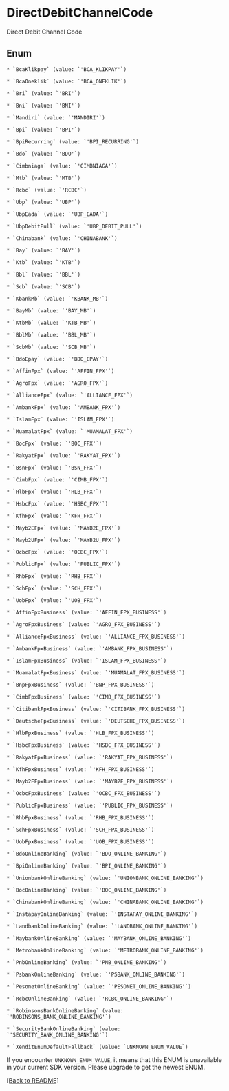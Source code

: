 # DirectDebitChannelCode

Direct Debit Channel Code


## Enum


    * `BcaKlikpay` (value: `'BCA_KLIKPAY'`)

    * `BcaOneklik` (value: `'BCA_ONEKLIK'`)

    * `Bri` (value: `'BRI'`)

    * `Bni` (value: `'BNI'`)

    * `Mandiri` (value: `'MANDIRI'`)

    * `Bpi` (value: `'BPI'`)

    * `BpiRecurring` (value: `'BPI_RECURRING'`)

    * `Bdo` (value: `'BDO'`)

    * `Cimbniaga` (value: `'CIMBNIAGA'`)

    * `Mtb` (value: `'MTB'`)

    * `Rcbc` (value: `'RCBC'`)

    * `Ubp` (value: `'UBP'`)

    * `UbpEada` (value: `'UBP_EADA'`)

    * `UbpDebitPull` (value: `'UBP_DEBIT_PULL'`)

    * `Chinabank` (value: `'CHINABANK'`)

    * `Bay` (value: `'BAY'`)

    * `Ktb` (value: `'KTB'`)

    * `Bbl` (value: `'BBL'`)

    * `Scb` (value: `'SCB'`)

    * `KbankMb` (value: `'KBANK_MB'`)

    * `BayMb` (value: `'BAY_MB'`)

    * `KtbMb` (value: `'KTB_MB'`)

    * `BblMb` (value: `'BBL_MB'`)

    * `ScbMb` (value: `'SCB_MB'`)

    * `BdoEpay` (value: `'BDO_EPAY'`)

    * `AffinFpx` (value: `'AFFIN_FPX'`)

    * `AgroFpx` (value: `'AGRO_FPX'`)

    * `AllianceFpx` (value: `'ALLIANCE_FPX'`)

    * `AmbankFpx` (value: `'AMBANK_FPX'`)

    * `IslamFpx` (value: `'ISLAM_FPX'`)

    * `MuamalatFpx` (value: `'MUAMALAT_FPX'`)

    * `BocFpx` (value: `'BOC_FPX'`)

    * `RakyatFpx` (value: `'RAKYAT_FPX'`)

    * `BsnFpx` (value: `'BSN_FPX'`)

    * `CimbFpx` (value: `'CIMB_FPX'`)

    * `HlbFpx` (value: `'HLB_FPX'`)

    * `HsbcFpx` (value: `'HSBC_FPX'`)

    * `KfhFpx` (value: `'KFH_FPX'`)

    * `Mayb2EFpx` (value: `'MAYB2E_FPX'`)

    * `Mayb2UFpx` (value: `'MAYB2U_FPX'`)

    * `OcbcFpx` (value: `'OCBC_FPX'`)

    * `PublicFpx` (value: `'PUBLIC_FPX'`)

    * `RhbFpx` (value: `'RHB_FPX'`)

    * `SchFpx` (value: `'SCH_FPX'`)

    * `UobFpx` (value: `'UOB_FPX'`)

    * `AffinFpxBusiness` (value: `'AFFIN_FPX_BUSINESS'`)

    * `AgroFpxBusiness` (value: `'AGRO_FPX_BUSINESS'`)

    * `AllianceFpxBusiness` (value: `'ALLIANCE_FPX_BUSINESS'`)

    * `AmbankFpxBusiness` (value: `'AMBANK_FPX_BUSINESS'`)

    * `IslamFpxBusiness` (value: `'ISLAM_FPX_BUSINESS'`)

    * `MuamalatFpxBusiness` (value: `'MUAMALAT_FPX_BUSINESS'`)

    * `BnpFpxBusiness` (value: `'BNP_FPX_BUSINESS'`)

    * `CimbFpxBusiness` (value: `'CIMB_FPX_BUSINESS'`)

    * `CitibankFpxBusiness` (value: `'CITIBANK_FPX_BUSINESS'`)

    * `DeutscheFpxBusiness` (value: `'DEUTSCHE_FPX_BUSINESS'`)

    * `HlbFpxBusiness` (value: `'HLB_FPX_BUSINESS'`)

    * `HsbcFpxBusiness` (value: `'HSBC_FPX_BUSINESS'`)

    * `RakyatFpxBusiness` (value: `'RAKYAT_FPX_BUSINESS'`)

    * `KfhFpxBusiness` (value: `'KFH_FPX_BUSINESS'`)

    * `Mayb2EFpxBusiness` (value: `'MAYB2E_FPX_BUSINESS'`)

    * `OcbcFpxBusiness` (value: `'OCBC_FPX_BUSINESS'`)

    * `PublicFpxBusiness` (value: `'PUBLIC_FPX_BUSINESS'`)

    * `RhbFpxBusiness` (value: `'RHB_FPX_BUSINESS'`)

    * `SchFpxBusiness` (value: `'SCH_FPX_BUSINESS'`)

    * `UobFpxBusiness` (value: `'UOB_FPX_BUSINESS'`)

    * `BdoOnlineBanking` (value: `'BDO_ONLINE_BANKING'`)

    * `BpiOnlineBanking` (value: `'BPI_ONLINE_BANKING'`)

    * `UnionbankOnlineBanking` (value: `'UNIONBANK_ONLINE_BANKING'`)

    * `BocOnlineBanking` (value: `'BOC_ONLINE_BANKING'`)

    * `ChinabankOnlineBanking` (value: `'CHINABANK_ONLINE_BANKING'`)

    * `InstapayOnlineBanking` (value: `'INSTAPAY_ONLINE_BANKING'`)

    * `LandbankOnlineBanking` (value: `'LANDBANK_ONLINE_BANKING'`)

    * `MaybankOnlineBanking` (value: `'MAYBANK_ONLINE_BANKING'`)

    * `MetrobankOnlineBanking` (value: `'METROBANK_ONLINE_BANKING'`)

    * `PnbOnlineBanking` (value: `'PNB_ONLINE_BANKING'`)

    * `PsbankOnlineBanking` (value: `'PSBANK_ONLINE_BANKING'`)

    * `PesonetOnlineBanking` (value: `'PESONET_ONLINE_BANKING'`)

    * `RcbcOnlineBanking` (value: `'RCBC_ONLINE_BANKING'`)

    * `RobinsonsBankOnlineBanking` (value: `'ROBINSONS_BANK_ONLINE_BANKING'`)

    * `SecurityBankOnlineBanking` (value: `'SECURITY_BANK_ONLINE_BANKING'`)

    * `XenditEnumDefaultFallback` (value: `UNKNOWN_ENUM_VALUE`)

If you encounter `UNKNOWN_ENUM_VALUE`, it means that this ENUM is unavailable in your current SDK version. Please upgrade to get the newest ENUM.


[[Back to README]](../../README.md)